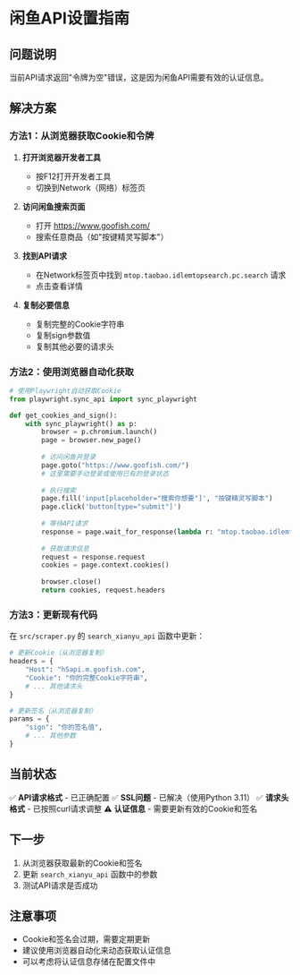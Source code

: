 # 闲鱼API设置指南

## 问题说明

当前API请求返回"令牌为空"错误，这是因为闲鱼API需要有效的认证信息。

## 解决方案

### 方法1：从浏览器获取Cookie和令牌

1. **打开浏览器开发者工具**
   - 按F12打开开发者工具
   - 切换到Network（网络）标签页

2. **访问闲鱼搜索页面**
   - 打开 https://www.goofish.com/
   - 搜索任意商品（如"按键精灵写脚本"）

3. **找到API请求**
   - 在Network标签页中找到 `mtop.taobao.idlemtopsearch.pc.search` 请求
   - 点击查看详情

4. **复制必要信息**
   - 复制完整的Cookie字符串
   - 复制sign参数值
   - 复制其他必要的请求头

### 方法2：使用浏览器自动化获取

```python
# 使用Playwright自动获取Cookie
from playwright.sync_api import sync_playwright

def get_cookies_and_sign():
    with sync_playwright() as p:
        browser = p.chromium.launch()
        page = browser.new_page()
        
        # 访问闲鱼并登录
        page.goto("https://www.goofish.com/")
        # 这里需要手动登录或使用已有的登录状态
        
        # 执行搜索
        page.fill('input[placeholder="搜索你想要"]', "按键精灵写脚本")
        page.click('button[type="submit"]')
        
        # 等待API请求
        response = page.wait_for_response(lambda r: "mtop.taobao.idlemtopsearch.pc.search" in r.url)
        
        # 获取请求信息
        request = response.request
        cookies = page.context.cookies()
        
        browser.close()
        return cookies, request.headers
```

### 方法3：更新现有代码

在 `src/scraper.py` 的 `search_xianyu_api` 函数中更新：

```python
# 更新Cookie（从浏览器复制）
headers = {
    "Host": "h5api.m.goofish.com",
    "Cookie": "你的完整Cookie字符串",
    # ... 其他请求头
}

# 更新签名（从浏览器复制）
params = {
    "sign": "你的签名值",
    # ... 其他参数
}
```

## 当前状态

✅ **API请求格式** - 已正确配置
✅ **SSL问题** - 已解决（使用Python 3.11）
✅ **请求头格式** - 已按照curl请求调整
⚠️ **认证信息** - 需要更新有效的Cookie和签名

## 下一步

1. 从浏览器获取最新的Cookie和签名
2. 更新 `search_xianyu_api` 函数中的参数
3. 测试API请求是否成功

## 注意事项

- Cookie和签名会过期，需要定期更新
- 建议使用浏览器自动化来动态获取认证信息
- 可以考虑将认证信息存储在配置文件中
